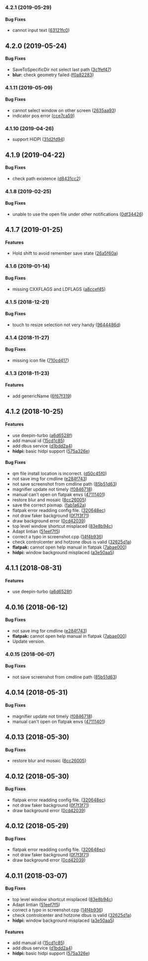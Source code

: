 <a name="4.2.1"></a>
### 4.2.1 (2019-05-29)


#### Bug Fixes

*   cannot input text ([63121fc0](https://github.com/linuxdeepin/deepin-screenshot/commit/63121fc09f8034be86733bc483bc945e756092cf))



<a name=""></a>
##  4.2.0 (2019-05-24)


#### Bug Fixes

*   SaveToSpecificDir not select last path ([3c1fef47](https://github.com/linuxdeepin/deepin-screenshot/commit/3c1fef47b0f125c01c57ed7f7199476d260c0e3b))
* **blur:**  check geometry failed ([f0a82283](https://github.com/linuxdeepin/deepin-screenshot/commit/f0a8228355c34ef5eeb7b43affc96714bd32b149))



<a name="4.1.11"></a>
### 4.1.11 (2019-05-09)


#### Bug Fixes

*   cannot select window on other screen ([2635aa93](https://github.com/linuxdeepin/deepin-screenshot/commit/2635aa93719b9dc0f50f2ef3fc354bf86237d2d8))
*   indicator pos error ([cce7ca59](https://github.com/linuxdeepin/deepin-screenshot/commit/cce7ca59091aa9ed8fb838c5ff4a49b7301780e1))



<a name="4.1.10"></a>
### 4.1.10 (2019-04-26)


*   support HiDPI ([31d2fd94](https://github.com/linuxdeepin/deepin-screenshot/commit/31d2fd940b9ac4d05e88a5ba8606730be57e84ee))

<a name="4.1.9"></a>
## 4.1.9 (2019-04-22)


#### Bug Fixes

*   check path existence ([d8431cc2](https://github.com/linuxdeepin/deepin-screenshot/commit/d8431cc2a94a9f1d49021f279fe688727802d2c0))



<a name="4.1.8"></a>
### 4.1.8 (2019-02-25)


#### Bug Fixes

*   unable to use the open file under other notifications ([0df34426](https://github.com/linuxdeepin/deepin-screenshot/commit/0df34426563b72aefc7d51c3a858dc3ce4451d84))



<a name="4.1.7"></a>
## 4.1.7 (2019-01-25)


#### Features

*   Hold shift to avoid remember save state ([26a5f60a](https://github.com/linuxdeepin/deepin-screenshot/commit/26a5f60a29f5815cbfde00cf8091979df92b450c))



<a name="4.1.6"></a>
### 4.1.6 (2019-01-14)


#### Bug Fixes

*   missing CXXFLAGS and LDFLAGS ([a8ccef45](https://github.com/linuxdeepin/deepin-screenshot/commit/a8ccef45c87cdf08e5789fa852f25ce6a8455ca9))



<a name="4.1.5"></a>
### 4.1.5 (2018-12-21)


#### Bug Fixes

*   touch to resize selection not very handy ([9644486d](https://github.com/linuxdeepin/deepin-screenshot/commit/9644486defd0e45fd070cf4b69ef3c636e468e10))



<a name="4.1.4"></a>
### 4.1.4 (2018-11-27)


#### Bug Fixes

*   missing icon file ([710cd417](https://github.com/linuxdeepin/deepin-screenshot/commit/710cd4175a6455c182b251a34ddb976f582600b9))



<a name="4.1.3"></a>
### 4.1.3 (2018-11-23)


#### Features

*   add genericName ([6f67f319](https://github.com/linuxdeepin/deepin-screenshot/commit/6f67f319c9188e145233c3fe6c4030e577c97b5a))



<a name="4.1.2"></a>
## 4.1.2 (2018-10-25)


#### Features

*   use deepin-turbo ([a6d6528f](a6d6528f))
*   add manual id ([15cd1c85](15cd1c85))
*   add dbus service ([d1bdd2a4](d1bdd2a4))
* **hidpi:**  basic hidpi support ([575a326e](575a326e))

#### Bug Fixes

*   qm file install location is incorrect. ([d50c45f0](d50c45f0))
*   not save img for cmdline ([e284f743](e284f743))
*   not save screenshot from cmdline path ([85b51d63](85b51d63))
*   magnifier update not timely ([f0846718](f0846718))
*   manual can't open on flatpak envs ([47111401](47111401))
*   restore blur and mosaic ([8cc26005](8cc26005))
*   save the correct pixmap. ([fab1a62a](fab1a62a))
*   flatpak error readding config file. ([320648ec](320648ec))
*   not draw faker background ([0f7f3f71](0f7f3f71))
*   draw background error ([0cd42039](0cd42039))
*   top level window shortcut misplaced ([83e8b94c](83e8b94c))
*   Adapt lintian ([51eef7f5](51eef7f5))
*   correct a typo in screenshot.cpp ([14f4b936](14f4b936))
*   check controlcenter and hotzone dbus is valid ([32625d1a](32625d1a))
* **flatpak:**  cannot open help manual in flatpak ([7abae000](7abae000))
* **hidpi:**  window background misplaced ([a3e50aa5](a3e50aa5))



<a name="4.1.0"></a>
## 4.1.1 (2018-08-31)


#### Features

*   use deepin-turbo ([a6d6528f](a6d6528f))

<a name="4.0.16"></a>
## 4.0.16 (2018-06-12)

#### Bug Fixes

*   not save img for cmdline ([e284f743](e284f743))
* **flatpak:**  cannot open help manual in flatpak ([7abae000](7abae000))
*   Update version.


<a name="4.0.15"></a>
### 4.0.15 (2018-06-07)


#### Bug Fixes

*   not save screenshot from cmdline path ([85b51d63](85b51d63))

<a name="4.0.14"></a>
## 4.0.14 (2018-05-31)


#### Bug Fixes

*   magnifier update not timely ([f0846718](f0846718))
*   manual can't open on flatpak envs ([47111401](47111401))



<a name="4.0.13"></a>
## 4.0.13 (2018-05-30)


#### Bug Fixes

*   restore blur and mosaic ([8cc26005](8cc26005))



<a name="4.0.12"></a>
## 4.0.12 (2018-05-30)


#### Bug Fixes

*   flatpak error readding config file. ([320648ec](320648ec))
*   not draw faker background ([0f7f3f71](0f7f3f71))
*   draw background error ([0cd42039](0cd42039))



<a name="4.0.12"></a>
## 4.0.12 (2018-05-29)


#### Bug Fixes

*   flatpak error readding config file. ([320648ec](320648ec))
*   not draw faker background ([0f7f3f71](0f7f3f71))
*   draw background error ([0cd42039](0cd42039))



<a name="4.0.11"></a>
## 4.0.11 (2018-03-07)


#### Bug Fixes

*   top level window shortcut misplaced ([83e8b94c](83e8b94c))
*   Adapt lintian ([51eef7f5](51eef7f5))
*   correct a typo in screenshot.cpp ([14f4b936](14f4b936))
*   check controlcenter and hotzone dbus is valid ([32625d1a](32625d1a))
* **hidpi:**  window background misplaced ([a3e50aa5](a3e50aa5))

#### Features

*   add manual id ([15cd1c85](15cd1c85))
*   add dbus service ([d1bdd2a4](d1bdd2a4))
* **hidpi:**  basic hidpi support ([575a326e](575a326e))
